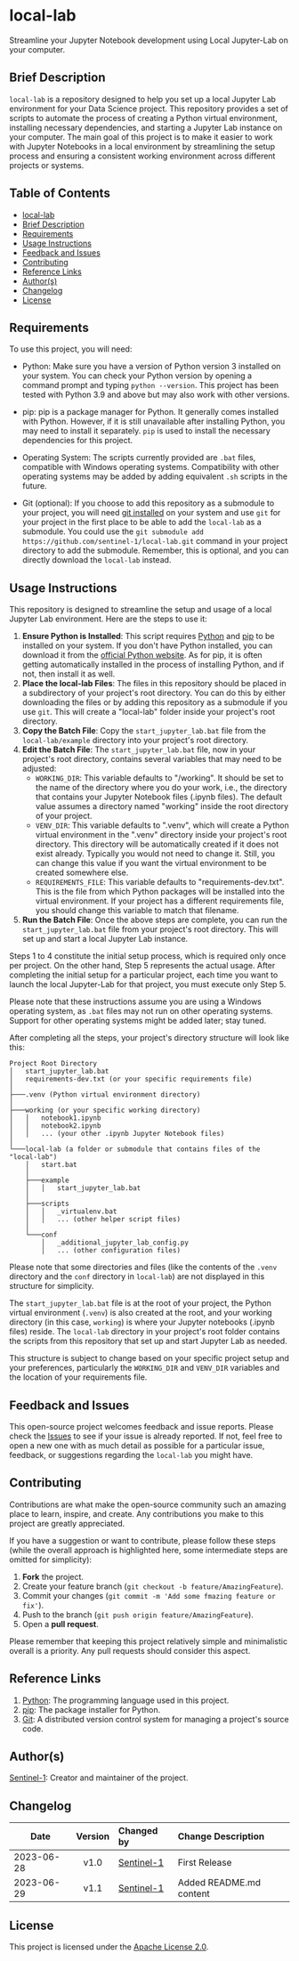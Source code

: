 # local-lab
Streamline your Jupyter Notebook development using Local Jupyter-Lab on your computer.


## Brief Description

`local-lab` is a repository designed to help you set up a local Jupyter Lab environment for your Data Science project. This repository provides a set of scripts to automate the process of creating a Python virtual environment, installing necessary dependencies, and starting a Jupyter Lab instance on your computer. The main goal of this project is to make it easier to work with Jupyter Notebooks in a local environment by streamlining the setup process and ensuring a consistent working environment across different projects or systems.


## Table of Contents
- [local-lab]
- [Brief Description](#brief-description)
- [Requirements](#requirements)
- [Usage Instructions](#usage-instructions)
- [Feedback and Issues](#feedback-and-issues)
- [Contributing](#contributing)
- [Reference Links](#reference-links)
- [Author(s)](#authors)
- [Changelog](#changelog)
- [License](#license)


## Requirements

To use this project, you will need:

- Python: Make sure you have a version of Python version 3 installed on your system. You can check your Python version by opening a command prompt and typing `python --version`. This project has been tested with Python 3.9 and above but may also work with other versions.

- pip: pip is a package manager for Python. It generally comes installed with Python. However, if it is still unavailable after installing Python, you may need to install it separately. `pip` is used to install the necessary dependencies for this project.

- Operating System: The scripts currently provided are `.bat` files, compatible with Windows operating systems. Compatibility with other operating systems may be added by adding equivalent `.sh` scripts in the future.

- Git (optional): If you choose to add this repository as a submodule to your project, you will need [git installed][Git] on your system and use `git` for your project in the first place to be able to add the `local-lab` as a submodule. You could use the `git submodule add https://github.com/sentinel-1/local-lab.git` command in your project directory to add the submodule. Remember, this is optional, and you can directly download the `local-lab` instead.


## Usage Instructions

This repository is designed to streamline the setup and usage of a local Jupyter Lab environment. Here are the steps to use it:
1. **Ensure Python is Installed**: This script requires [Python] and [pip] to be installed on your system. If you don't have Python installed, you can download it from the [official Python website][Python]. As for pip, it is often getting automatically installed in the process of installing Python, and if not, then install it as well.
2. **Place the local-lab Files**: The files in this repository should be placed in a subdirectory of your project's root directory. You can do this by either downloading the files or by adding this repository as a submodule if you use `git`. This will create a "local-lab" folder inside your project's root directory.
3. **Copy the Batch File**: Copy the `start_jupyter_lab.bat` file from the `local-lab/example` directory into your project's root directory. 
4. **Edit the Batch File**: The `start_jupyter_lab.bat` file, now in your project's root directory, contains several variables that may need to be adjusted:
   - `WORKING_DIR`: This variable defaults to "/working". It should be set to the name of the directory where you do your work, i.e., the directory that contains your Jupyter Notebook files (.ipynb files). The default value assumes a directory named "working" inside the root directory of your project.
   - `VENV_DIR`: This variable defaults to ".venv", which will create a Python virtual environment in the ".venv" directory inside your project's root directory. This directory will be automatically created if it does not exist already. Typically you would not need to change it. Still, you can change this value if you want the virtual environment to be created somewhere else.
   - `REQUIREMENTS_FILE`: This variable defaults to "requirements-dev.txt". This is the file from which Python packages will be installed into the virtual environment. If your project has a different requirements file, you should change this variable to match that filename.
5. **Run the Batch File**: Once the above steps are complete, you can run the `start_jupyter_lab.bat` file from your project's root directory. This will set up and start a local Jupyter Lab instance.

Steps 1 to 4 constitute the initial setup process, which is required only once per project. On the other hand, Step 5 represents the actual usage. After completing the initial setup for a particular project, each time you want to launch the local Jupyter-Lab for that project, you must execute only Step 5.

Please note that these instructions assume you are using a Windows operating system, as `.bat` files may not run on other operating systems. Support for other operating systems might be added later; stay tuned.

After completing all the steps, your project's directory structure will look like this:

```plaintext
Project Root Directory
│   start_jupyter_lab.bat
│   requirements-dev.txt (or your specific requirements file)
│
├───.venv (Python virtual environment directory)
│
├───working (or your specific working directory)
│   │   notebook1.ipynb
│   │   notebook2.ipynb
│   │   ... (your other .ipynb Jupyter Notebook files)
│
└───local-lab (a folder or submodule that contains files of the "local-lab")
    │   start.bat
    │
    ├───example
    │   │   start_jupyter_lab.bat
    │
    ├───scripts
    │   │   _virtualenv.bat
    │   │   ... (other helper script files)
    │
    └───conf
        │   _additional_jupyter_lab_config.py
        │   ... (other configuration files)
```

Please note that some directories and files (like the contents of the `.venv` directory and the `conf` directory in `local-lab`) are not displayed in this structure for simplicity.

The `start_jupyter_lab.bat` file is at the root of your project, the Python virtual environment (`.venv`) is also created at the root, and your working directory (in this case, `working`) is where your Jupyter notebooks (.ipynb files) reside. The `local-lab` directory in your project's root folder contains the scripts from this repository that set up and start Jupyter Lab as needed.

This structure is subject to change based on your specific project setup and your preferences, particularly the `WORKING_DIR` and `VENV_DIR` variables and the location of your requirements file.


## Feedback and Issues

This open-source project welcomes feedback and issue reports. Please check the [Issues] to see if your issue is already reported. If not, feel free to open a new one with as much detail as possible for a particular issue, feedback, or suggestions regarding the `local-lab` you might have.


## Contributing

Contributions are what make the open-source community such an amazing place to learn, inspire, and create. Any contributions you make to this project are greatly appreciated.

If you have a suggestion or want to contribute, please follow these steps (while the overall approach is highlighted here, some intermediate steps are omitted for simplicity):

1. **Fork** the project.
2. Create your feature branch (`git checkout -b feature/AmazingFeature`).
3. Commit your changes (`git commit -m 'Add some fmazing feature or fix'`).
4. Push to the branch (`git push origin feature/AmazingFeature`).
5. Open a **pull request**.

Please remember that keeping this project relatively simple and minimalistic overall is a priority. Any pull requests should consider this aspect.


## Reference Links

1. [Python]: The programming language used in this project.
2. [pip]: The package installer for Python.
3. [Git]: A distributed version control system for managing a project's source code.

<!-- Reference Links: -->
[local-lab]:https://github.com/sentinel-1/local-lab#local-lab
[Python]:https://www.python.org/downloads/
[pip]:https://pip.pypa.io/en/stable/installation/
[Git]:https://git-scm.com/downloads
[Issues]:https://github.com/sentinel-1/local-lab/issues


## Author(s)

[Sentinel-1]: Creator and maintainer of the project.

<!-- Author Profile Links: -->
[Sentinel-1]:https://github.com/sentinel-1


## Changelog

| Date | Version | Changed by | Change Description |
|--------|:-------:|:-----------|:-----------------|
| 2023-06-28 | v1.0 | [Sentinel-1] | First Release |
| 2023-06-29 | v1.1 | [Sentinel-1] | Added README.md content |


## License

This project is licensed under the [Apache License 2.0](./LICENSE).
